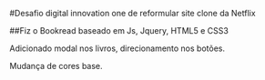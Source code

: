 #Desafio digital innovation one de reformular site clone da Netflix


##Fiz o Bookread baseado em Js, Jquery, HTML5 e CSS3 

Adicionado modal nos livros, direcionamento nos botões.

Mudança de cores base.
